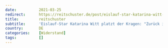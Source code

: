 ```yaml
---
date:          2021-03-25
redirect:      https://reitschuster.de/post/eislauf-star-katarina-witt-platzt-kragen-zurueck-in-der-ddr/
title:         reitschuster
subtitle:      'Eislauf-Star Katarina Witt platzt der Kragen: "Zurück in der DDR"'
country:       DE
categories:    [Widerstand]
tags:          []
---
```

